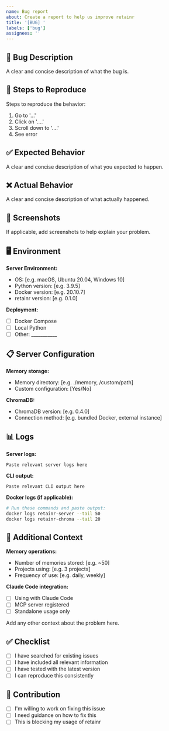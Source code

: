 ```yaml
---
name: Bug report
about: Create a report to help us improve retainr
title: '[BUG] '
labels: ['bug']
assignees: ''
---
```


## 🐛 Bug Description

A clear and concise description of what the bug is.

## 🔄 Steps to Reproduce

Steps to reproduce the behavior:
1. Go to '...'
2. Click on '....'
3. Scroll down to '....'
4. See error

## ✅ Expected Behavior

A clear and concise description of what you expected to happen.

## ❌ Actual Behavior

A clear and concise description of what actually happened.

## 📸 Screenshots

If applicable, add screenshots to help explain your problem.

## 🖥️ Environment

**Server Environment:**
- OS: [e.g. macOS, Ubuntu 20.04, Windows 10]
- Python version: [e.g. 3.9.5]
- Docker version: [e.g. 20.10.7]
- retainr version: [e.g. 0.1.0]

**Deployment:**
- [ ] Docker Compose
- [ ] Local Python
- [ ] Other: ___________

## 📋 Server Configuration

**Memory storage:**
- Memory directory: [e.g. ./memory, /custom/path]
- Custom configuration: [Yes/No]

**ChromaDB:**
- ChromaDB version: [e.g. 0.4.0]
- Connection method: [e.g. bundled Docker, external instance]

## 📊 Logs

**Server logs:**
```
Paste relevant server logs here
```

**CLI output:**
```
Paste relevant CLI output here
```

**Docker logs (if applicable):**
```bash
# Run these commands and paste output:
docker logs retainr-server --tail 50
docker logs retainr-chroma --tail 20
```

## 🧪 Additional Context

**Memory operations:**
- Number of memories stored: [e.g. ~50]
- Projects using: [e.g. 3 projects]
- Frequency of use: [e.g. daily, weekly]

**Claude Code integration:**
- [ ] Using with Claude Code
- [ ] MCP server registered
- [ ] Standalone usage only

Add any other context about the problem here.

## ✅ Checklist

- [ ] I have searched for existing issues
- [ ] I have included all relevant information
- [ ] I have tested with the latest version
- [ ] I can reproduce this consistently

## 🤝 Contribution

- [ ] I'm willing to work on fixing this issue
- [ ] I need guidance on how to fix this
- [ ] This is blocking my usage of retainr